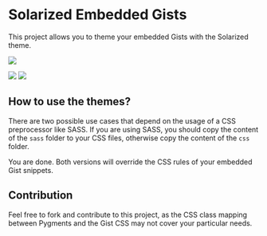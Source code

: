 # Solarized Embedded Gists

This project allows you to theme your embedded Gists with the Solarized theme.

<img src="http://tiborsimon.github.io/images/solarized-gist-demo-image.png" />

<a href="http://tiborsimon.github.io/tools/solarized-theme-for-embedded-gists/" target="_blank"><img src="http://tiborsimon.github.io/images/corresponding-article.png" /></a>   <a href="http://tiborsimon.github.io/tools/solarized-theme-for-embedded-gists#discussion" target="_blank"><img src="http://tiborsimon.github.io/images/join-to-the-discussion.png" /></a>

## How to use the themes?

There are two possible use cases that depend on the usage of a CSS preprocessor like SASS. If you are using SASS, you should copy the content of the `sass` folder to your CSS files, otherwise copy the content of the `css` folder. 

You are done. Both versions will override the CSS rules of your embedded Gist snippets.



## Contribution

Feel free to fork and contribute to this project, as the CSS class mapping between Pygments and the Gist CSS may not cover your particular needs.


